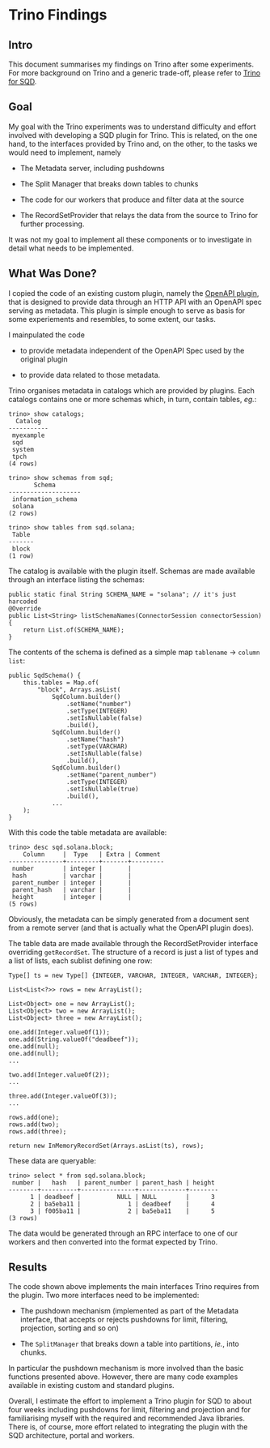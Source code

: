 # Trino Findings

## Intro

This document summarises my findings on Trino after some experiments.
For more background on Trino and a generic trade-off, please refer to [Trino for SQD](2025-04-18-trino-sqd-outlook.md).

## Goal

My goal with the Trino experiments was to understand difficulty and effort involved with developing a SQD plugin for Trino.
This is related, on the one hand, to the interfaces provided by Trino and, on the other, to the tasks we would need to implement, namely

* The Metadata server, including pushdowns

* The Split Manager that breaks down tables to chunks

* The code for our workers that produce and filter data at the source

* The RecordSetProvider that relays the data from the source to Trino for further processing.

It was not my goal to implement all these components or to investigate in detail what needs to be implemented.

## What Was Done?

I copied the code of an existing custom plugin, namely the [OpenAPI plugin](https://github.com/nineinchnick/trino-openapi/), that is designed to provide data through an HTTP API
with an OpenAPI spec serving as metadata. This plugin is simple enough to serve as basis for some experiements and resembles, to some extent, our tasks. 

I mainpulated the code

* to provide metadata independent of the OpenAPI Spec used by the original plugin

* to provide data related to those metadata.

Trino organises metadata in catalogs which are provided by plugins. Each catalogs contains one or more schemas which, in turn, contain tables, _eg._:

```
trino> show catalogs;
  Catalog  
-----------
 myexample 
 sqd       
 system    
 tpch      
(4 rows)

trino> show schemas from sqd;
       Schema       
--------------------
 information_schema 
 solana             
(2 rows)

trino> show tables from sqd.solana;
 Table 
-------
 block 
(1 row)
```

The catalog is available with the plugin itself. Schemas are made available through an interface listing the schemas:

``` 
public static final String SCHEMA_NAME = "solana"; // it's just harcoded
@Override
public List<String> listSchemaNames(ConnectorSession connectorSession)
{
    return List.of(SCHEMA_NAME);
}
``` 

The contents of the schema is defined as a simple map `tablename` &#8594; `column list`:

``` 
public SqdSchema() {
    this.tables = Map.of(
        "block", Arrays.asList(
            SqdColumn.builder()
                .setName("number")
                .setType(INTEGER)
                .setIsNullable(false)
                .build(),
            SqdColumn.builder()
                .setName("hash")
                .setType(VARCHAR)
                .setIsNullable(false)
                .build(),
            SqdColumn.builder()
                .setName("parent_number")
                .setType(INTEGER)
                .setIsNullable(true)
                .build(),
            ...
    );
}
```
With this code the table metadata are available:

```
trino> desc sqd.solana.block;
    Column     |  Type   | Extra | Comment 
---------------+---------+-------+---------
 number        | integer |       |         
 hash          | varchar |       |         
 parent_number | integer |       |         
 parent_hash   | varchar |       |         
 height        | integer |       |         
(5 rows)
```

Obviously, the metadata can be simply generated from a document sent from a remote server (and that is actually what the OpenAPI plugin does).

The table data are made available through the RecordSetProvider interface overriding `getRecordSet`. The structure of a record is just a list of types and a list of lists, each sublist defining one row:

```
Type[] ts = new Type[] {INTEGER, VARCHAR, INTEGER, VARCHAR, INTEGER};

List<List<?>> rows = new ArrayList();

List<Object> one = new ArrayList();
List<Object> two = new ArrayList();
List<Object> three = new ArrayList();

one.add(Integer.valueOf(1));
one.add(String.valueOf("deadbeef"));
one.add(null);
one.add(null);
...

two.add(Integer.valueOf(2));
...

three.add(Integer.valueOf(3));
...

rows.add(one);
rows.add(two);
rows.add(three);

return new InMemoryRecordSet(Arrays.asList(ts), rows);
``` 

These data are queryable:

```
trino> select * from sqd.solana.block;
 number |   hash   | parent_number | parent_hash | height 
--------+----------+---------------+-------------+--------
      1 | deadbeef |          NULL | NULL        |      3 
      2 | ba5eba11 |             1 | deadbeef    |      4 
      3 | f005ba11 |             2 | ba5eba11    |      5 
(3 rows)
```

The data would be generated through an RPC interface to one of our workers and then converted into the format expected by Trino.

## Results
The code shown above implements the main interfaces Trino requires from the plugin. Two more interfaces need to be implemented:

* The pushdown mechanism (implemented as part of the Metadata interface, that accepts or rejects pushdowns for limit, filtering, projection, sorting and so on)

* The `SplitManager` that breaks down a table into partitions, _ie._, into chunks.

In particular the pushdown mechanism is more involved than the basic functions presented above. However, there are many code examples available in existing custom and standard plugins.

Overall, I estimate the effort to implement a Trino plugin for SQD to about four weeks including pushdowns for limit, filtering and projection and for familiarising myself with the required and recommended Java libraries. There is, of course, more effort related to integrating the plugin with the SQD architecture, portal and workers. 
